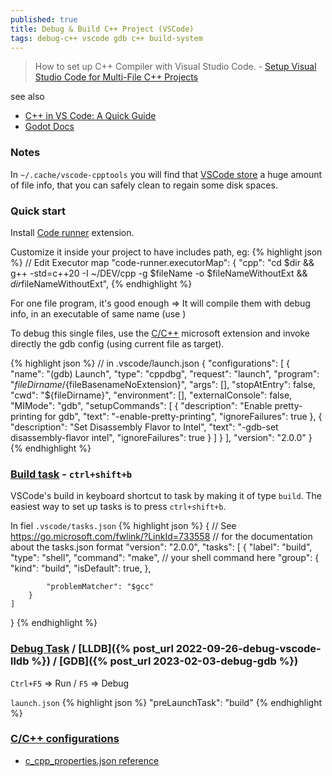 ```yaml
---
published: true
title: Debug & Build C++ Project (VSCode)
tags: debug-c++ vscode gdb c++ build-system
---
```

> How to set up C++ Compiler with Visual Studio Code. - [Setup Visual Studio Code for Multi-File C++ Projects](https://dev.to/talhabalaj/setup-visual-studio-code-for-multi-file-c-projects-1jpi)

see also
- [C++ in VS Code: A Quick Guide](https://www.youtube.com/watch?v=qeEcV6u1kV4&t=24s)
- [Godot Docs](https://docs.godotengine.org/en/latest/contributing/development/configuring_an_ide/visual_studio_code.html)

### Notes
In  `~/.cache/vscode-cpptools` you will find that [VSCode store](https://github.com/microsoft/vscode-cpptools/issues/12066) a huge amount of file info, that you can safely clean to regain some disk spaces.


### Quick start
Install [Code runner](https://marketplace.visualstudio.com/items?itemName=formulahendry.code-runner) extension.

Customize it inside your project to have includes path, eg:
{% highlight json %}
// Edit Executor map
"code-runner.executorMap": {
        "cpp": "cd $dir && g++ -std=c++20 -I ~/DEV/cpp -g $fileName -o $fileNameWithoutExt && $dir$fileNameWithoutExt",
{% endhighlight %}

For one file program, it's good enough => It will compile them with debug info, in an executable of same name (use )

To debug this single files, use the [C/C++](https://marketplace.visualstudio.com/items?itemName=ms-vscode.cpptools) microsoft extension and invoke directly the gdb config (using current file as target).

{% highlight json %}
// in .vscode/launch.json
{
  "configurations": [
    {
      "name": "(gdb) Launch",
      "type": "cppdbg",
      "request": "launch",
      "program": "${fileDirname}/${fileBasenameNoExtension}",
      "args": [],
      "stopAtEntry": false,
      "cwd": "${fileDirname}",
      "environment": [],
      "externalConsole": false,
      "MIMode": "gdb",
      "setupCommands": [
        {
          "description": "Enable pretty-printing for gdb",
          "text": "-enable-pretty-printing",
          "ignoreFailures": true
        },
        {
          "description": "Set Disassembly Flavor to Intel",
          "text": "-gdb-set disassembly-flavor intel",
          "ignoreFailures": true
        }
      ]
    }
  ],
  "version": "2.0.0"
}
{% endhighlight %}


### [Build task](https://code.visualstudio.com/Docs/editor/tasks) - `ctrl+shift+b`

VSCode's build in keyboard shortcut to task by making it of type `build`. The easiest way to set up tasks is to press `ctrl+shift+b`.

In fiel `.vscode/tasks.json` 
{% highlight json %}
{
    // See https://go.microsoft.com/fwlink/?LinkId=733558
    // for the documentation about the tasks.json format
    "version": "2.0.0",
    "tasks": [
        {
            "label": "build",
            "type": "shell",
            "command": "make",	// your shell command here
            "group": {
                "kind": "build",
                "isDefault": true,
            },
            
            "problemMatcher": "$gcc"
        }
    ]
}
{% endhighlight %}

### [Debug Task](https://code.visualstudio.com/docs/editor/debugging) / [LLDB]({% post_url 2022-09-26-debug-vscode-lldb %}) / [GDB]({% post_url 2023-02-03-debug-gdb %})
`Ctrl+F5` => Run / `F5` => Debug

`launch.json`
{% highlight json %}
"preLaunchTask": "build"
{% endhighlight %}


### [C/C++ configurations](https://code.visualstudio.com/docs/cpp/config-msvc#_cc-configurations)
- [c_cpp_properties.json reference](https://code.visualstudio.com/docs/cpp/c-cpp-properties-schema-reference)

